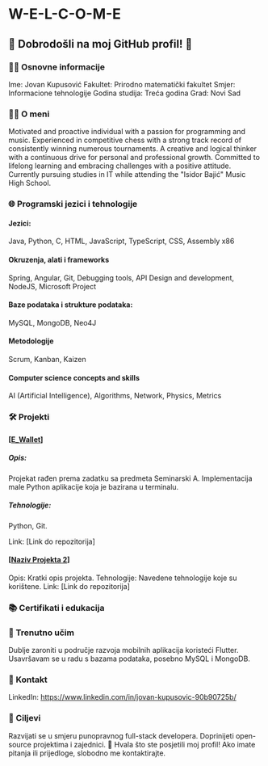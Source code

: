 # W-E-L-C-O-M-E

## 🚀 Dobrodošli na moj GitHub profil! 🚀
### 👨‍💻 Osnovne informacije
Ime: Jovan Kupusović
Fakultet: Prirodno matematički fakultet 
Smjer: Informacione tehnologije
Godina studija: Treća godina
Grad: Novi Sad
### 👨‍💻 O meni
Motivated and proactive individual with a passion for programming and music. Experienced in competitive chess with a strong track record of consistently winning numerous tournaments. A creative and logical thinker with a continuous drive for personal and professional growth. Committed to lifelong learning and embracing challenges with a positive attitude. Currently pursuing studies in IT while attending the "Isidor Bajić" Music High School.

### 🌐 Programski jezici i tehnologije
#### Jezici:
Java, Python, C, HTML, JavaScript, TypeScript, CSS, Assembly x86
#### Okruzenja, alati i frameworks
Spring, Angular, Git, Debugging tools, API Design and development, NodeJS, Microsoft Project
#### Baze podataka i strukture podataka:
MySQL, MongoDB, Neo4J
#### Metodologije
Scrum, Kanban, Kaizen
#### Computer science concepts and skills
AI (Artificial Intelligence), Algorithms, Network, Physics, Metrics

### 🛠️ Projekti
#### [[E_Wallet](https://github.com/jodz4k/e_wallet)]

##### Opis:
Projekat rađen prema zadatku sa predmeta Seminarski A. Implementacija male Python aplikacije koja je bazirana u terminalu.
##### Tehnologije:
Python, Git.

Link: [Link do repozitorija]
#### [[Naziv Projekta 2](https://github.com/jodz4k/Polilingo-Spring-web-app)]

Opis: Kratki opis projekta.
Tehnologije: Navedene tehnologije koje su korištene.
Link: [Link do repozitorija]
### 📚 Certifikati i edukacija

### 🌱 Trenutno učim
Dublje zaroniti u područje razvoja mobilnih aplikacija koristeći Flutter.
Usavršavam se u radu s bazama podataka, posebno MySQL i MongoDB.
### 🤝 Kontakt
LinkedIn: https://www.linkedin.com/in/jovan-kupusovic-90b90725b/
### 🎯 Ciljevi
Razvijati se u smjeru punopravnog full-stack developera.
Doprinijeti open-source projektima i zajednici.
🙏 Hvala što ste posjetili moj profil! Ako imate pitanja ili prijedloge, slobodno me kontaktirajte.
